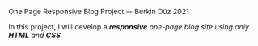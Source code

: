 One Page Responsive Blog Project -- Berkin Düz 2021

In this project, I will develop a <b><i>responsive<i/></b> one-page blog site using only
<b>HTML</b> and <b>CSS</b>
